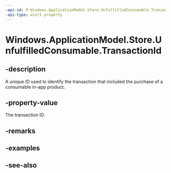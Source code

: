 ```yaml
---
-api-id: P:Windows.ApplicationModel.Store.UnfulfilledConsumable.TransactionId
-api-type: winrt property
---
```


<!-- Property syntax
public System.Guid TransactionId { get; }
-->

# Windows.ApplicationModel.Store.UnfulfilledConsumable.TransactionId

## -description
A unique ID used to identify the transaction that included the purchase of a consumable in-app product.

## -property-value
The transaction ID.

## -remarks

## -examples

## -see-also
